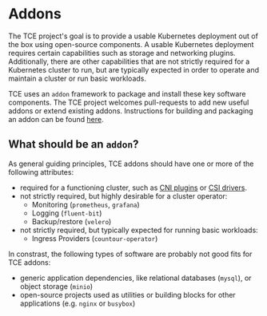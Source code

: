 # Addons


The TCE project's goal is to provide a usable Kubernetes deployment out of the box using open-source components. A usable Kubernetes deployment requires certain capabilities such as storage and networking plugins. Additionally, there are other capabilities that are not strictly required for a Kubernetes cluster to run, but are typically expected in order to operate and maintain a cluster or run basic workloads.

TCE uses an `addon` framework to package and install these key software components. The TCE project welcomes pull-requests to add new useful addons or extend existing addons. Instructions for building and packaging an addon can be found [here](./designs/tanzu-addon-packaging.md).

## What should be an `addon`?
As general guiding principles, TCE addons should have one or more of the following attributes:

* required for a functioning cluster, such as [CNI plugins](https://github.com/containernetworking/cni) or [CSI drivers](https://kubernetes-csi.github.io/docs/).
* not strictly required, but highly desirable for a cluster operator:
    * Monitoring (`prometheus`, `grafana`)
    * Logging	(`fluent-bit`)
    * Backup/restore (`velero`)
* not strictly required, but typically expected for running basic workloads:
    * Ingress Providers (`countour-operator`)

In constrast, the following types of software are probably not good fits for TCE addons:

* generic application dependencies, like relational databases (`mysql`), or object storage (`minio`)
* open-source projects used as utilities or building blocks for other applications (e.g. `nginx` or `busybox`)


